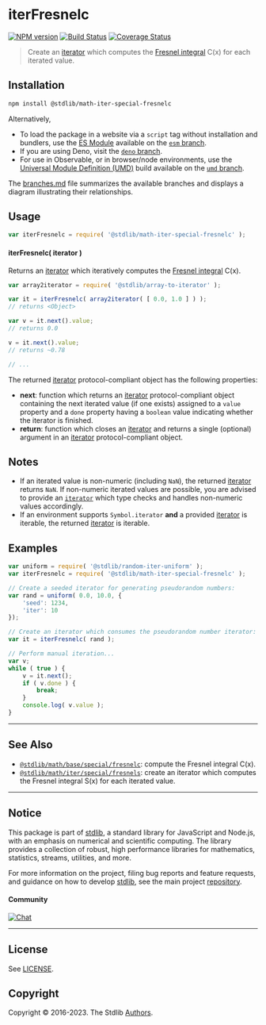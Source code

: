 <!--

@license Apache-2.0

Copyright (c) 2020 The Stdlib Authors.

Licensed under the Apache License, Version 2.0 (the "License");
you may not use this file except in compliance with the License.
You may obtain a copy of the License at

   http://www.apache.org/licenses/LICENSE-2.0

Unless required by applicable law or agreed to in writing, software
distributed under the License is distributed on an "AS IS" BASIS,
WITHOUT WARRANTIES OR CONDITIONS OF ANY KIND, either express or implied.
See the License for the specific language governing permissions and
limitations under the License.

-->

# iterFresnelc

[![NPM version][npm-image]][npm-url] [![Build Status][test-image]][test-url] [![Coverage Status][coverage-image]][coverage-url] <!-- [![dependencies][dependencies-image]][dependencies-url] -->

> Create an [iterator][mdn-iterator-protocol] which computes the [Fresnel integral][@stdlib/math/base/special/fresnelc] C(x) for each iterated value.

<!-- Section to include introductory text. Make sure to keep an empty line after the intro `section` element and another before the `/section` close. -->

<section class="intro">

</section>

<!-- /.intro -->

<!-- Package usage documentation. -->

<section class="installation">

## Installation

```bash
npm install @stdlib/math-iter-special-fresnelc
```

Alternatively,

-   To load the package in a website via a `script` tag without installation and bundlers, use the [ES Module][es-module] available on the [`esm` branch][esm-url].
-   If you are using Deno, visit the [`deno` branch][deno-url].
-   For use in Observable, or in browser/node environments, use the [Universal Module Definition (UMD)][umd] build available on the [`umd` branch][umd-url].

The [branches.md][branches-url] file summarizes the available branches and displays a diagram illustrating their relationships.

</section>

<section class="usage">

## Usage

```javascript
var iterFresnelc = require( '@stdlib/math-iter-special-fresnelc' );
```

#### iterFresnelc( iterator )

Returns an [iterator][mdn-iterator-protocol] which iteratively computes the [Fresnel integral][@stdlib/math/base/special/fresnelc] C(x).

```javascript
var array2iterator = require( '@stdlib/array-to-iterator' );

var it = iterFresnelc( array2iterator( [ 0.0, 1.0 ] ) );
// returns <Object>

var v = it.next().value;
// returns 0.0

v = it.next().value;
// returns ~0.78

// ...
```

The returned [iterator][mdn-iterator-protocol] protocol-compliant object has the following properties:

-   **next**: function which returns an [iterator][mdn-iterator-protocol] protocol-compliant object containing the next iterated value (if one exists) assigned to a `value` property and a `done` property having a `boolean` value indicating whether the iterator is finished.
-   **return**: function which closes an [iterator][mdn-iterator-protocol] and returns a single (optional) argument in an [iterator][mdn-iterator-protocol] protocol-compliant object.

</section>

<!-- /.usage -->

<!-- Package usage notes. Make sure to keep an empty line after the `section` element and another before the `/section` close. -->

<section class="notes">

## Notes

-   If an iterated value is non-numeric (including `NaN`), the returned [iterator][mdn-iterator-protocol] returns `NaN`. If non-numeric iterated values are possible, you are advised to provide an [`iterator`][mdn-iterator-protocol] which type checks and handles non-numeric values accordingly.
-   If an environment supports `Symbol.iterator` **and** a provided [iterator][mdn-iterator-protocol] is iterable, the returned [iterator][mdn-iterator-protocol] is iterable.

</section>

<!-- /.notes -->

<!-- Package usage examples. -->

<section class="examples">

## Examples

<!-- eslint no-undef: "error" -->

```javascript
var uniform = require( '@stdlib/random-iter-uniform' );
var iterFresnelc = require( '@stdlib/math-iter-special-fresnelc' );

// Create a seeded iterator for generating pseudorandom numbers:
var rand = uniform( 0.0, 10.0, {
    'seed': 1234,
    'iter': 10
});

// Create an iterator which consumes the pseudorandom number iterator:
var it = iterFresnelc( rand );

// Perform manual iteration...
var v;
while ( true ) {
    v = it.next();
    if ( v.done ) {
        break;
    }
    console.log( v.value );
}
```

</section>

<!-- /.examples -->

<!-- Section to include cited references. If references are included, add a horizontal rule *before* the section. Make sure to keep an empty line after the `section` element and another before the `/section` close. -->

<section class="references">

</section>

<!-- /.references -->

<!-- Section for related `stdlib` packages. Do not manually edit this section, as it is automatically populated. -->

<section class="related">

* * *

## See Also

-   <span class="package-name">[`@stdlib/math/base/special/fresnelc`][@stdlib/math/base/special/fresnelc]</span><span class="delimiter">: </span><span class="description">compute the Fresnel integral C(x).</span>
-   <span class="package-name">[`@stdlib/math/iter/special/fresnels`][@stdlib/math/iter/special/fresnels]</span><span class="delimiter">: </span><span class="description">create an iterator which computes the Fresnel integral S(x) for each iterated value.</span>

</section>

<!-- /.related -->

<!-- Section for all links. Make sure to keep an empty line after the `section` element and another before the `/section` close. -->


<section class="main-repo" >

* * *

## Notice

This package is part of [stdlib][stdlib], a standard library for JavaScript and Node.js, with an emphasis on numerical and scientific computing. The library provides a collection of robust, high performance libraries for mathematics, statistics, streams, utilities, and more.

For more information on the project, filing bug reports and feature requests, and guidance on how to develop [stdlib][stdlib], see the main project [repository][stdlib].

#### Community

[![Chat][chat-image]][chat-url]

---

## License

See [LICENSE][stdlib-license].


## Copyright

Copyright &copy; 2016-2023. The Stdlib [Authors][stdlib-authors].

</section>

<!-- /.stdlib -->

<!-- Section for all links. Make sure to keep an empty line after the `section` element and another before the `/section` close. -->

<section class="links">

[npm-image]: http://img.shields.io/npm/v/@stdlib/math-iter-special-fresnelc.svg
[npm-url]: https://npmjs.org/package/@stdlib/math-iter-special-fresnelc

[test-image]: https://github.com/stdlib-js/math-iter-special-fresnelc/actions/workflows/test.yml/badge.svg?branch=main
[test-url]: https://github.com/stdlib-js/math-iter-special-fresnelc/actions/workflows/test.yml?query=branch:main

[coverage-image]: https://img.shields.io/codecov/c/github/stdlib-js/math-iter-special-fresnelc/main.svg
[coverage-url]: https://codecov.io/github/stdlib-js/math-iter-special-fresnelc?branch=main

<!--

[dependencies-image]: https://img.shields.io/david/stdlib-js/math-iter-special-fresnelc.svg
[dependencies-url]: https://david-dm.org/stdlib-js/math-iter-special-fresnelc/main

-->

[chat-image]: https://img.shields.io/gitter/room/stdlib-js/stdlib.svg
[chat-url]: https://gitter.im/stdlib-js/stdlib/

[stdlib]: https://github.com/stdlib-js/stdlib

[stdlib-authors]: https://github.com/stdlib-js/stdlib/graphs/contributors

[umd]: https://github.com/umdjs/umd
[es-module]: https://developer.mozilla.org/en-US/docs/Web/JavaScript/Guide/Modules

[deno-url]: https://github.com/stdlib-js/math-iter-special-fresnelc/tree/deno
[umd-url]: https://github.com/stdlib-js/math-iter-special-fresnelc/tree/umd
[esm-url]: https://github.com/stdlib-js/math-iter-special-fresnelc/tree/esm
[branches-url]: https://github.com/stdlib-js/math-iter-special-fresnelc/blob/main/branches.md

[stdlib-license]: https://raw.githubusercontent.com/stdlib-js/math-iter-special-fresnelc/main/LICENSE

[mdn-iterator-protocol]: https://developer.mozilla.org/en-US/docs/Web/JavaScript/Reference/Iteration_protocols#The_iterator_protocol

<!-- <related-links> -->

[@stdlib/math/base/special/fresnelc]: https://github.com/stdlib-js/math-base-special-fresnelc

[@stdlib/math/iter/special/fresnels]: https://github.com/stdlib-js/math-iter-special-fresnels

<!-- </related-links> -->

</section>

<!-- /.links -->
